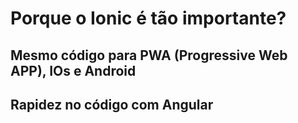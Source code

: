 # Porque o Ionic é tão importante?

## Mesmo código para PWA (Progressive Web APP), IOs e Android

## Rapidez no código com Angular